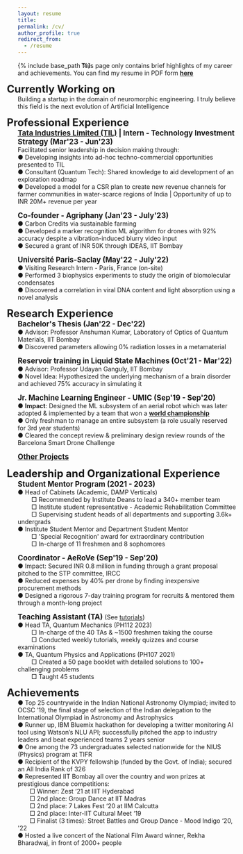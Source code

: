 ```yaml
---
layout: resume
title:
permalink: /cv/
author_profile: true
redirect_from:
  - /resume
---
```

<!-- Change to be made: Write everything in detail here. Make the concise one on PDF -->
{% include base_path %}
<span style = "margin-left: -25px;">This page only contains brief highlights of my career and achievements. You can find my resume in PDF form [**here**](/files/Mithil-Vakde-Resume.pdf)</span>  

**<span style = "font-size:1.7em; margin-left: -25px;">Currently Working on</span>**  
Building a startup in the domain of neuromorphic engineering. I truly believe this field is the next evolution of Artificial Intelligence

**<span style = "font-size:1.7em; margin-left: -25px;">Professional Experience</span>**  
**<span style = "font-size:1.2em;">[Tata Industries Limited (TIL)](https://tataindustries.com/) | Intern - Technology Investment Strategy (Mar'23 - Jun'23)</span>**  
Facilitated senior leadership in decision making through:  
● Developing insights into ad-hoc techno-commercial opportunities presented to TIL  
● Consultant (Quantum Tech): Shared knowledge to aid development of an exploration roadmap  
● Developed a model for a CSR plan to create new revenue channels for farmer communities in water-scarce regions of India | Opportunity of up to INR 20M+ revenue per year  

**<span style = "font-size:1.2em;">Co-founder - Agriphany (Jan'23 - July'23)</span>**  
● Carbon Credits via sustainable farming  
● Developed a marker recognition ML algorithm for drones with 92% accuracy despite a vibration-induced blurry video input  
● Secured a grant of INR 50K through IDEAS, IIT Bombay  

**<span style = "font-size:1.2em;">Université Paris-Saclay (May'22 - July'22)</span>**  
● Visiting Research Intern - Paris, France (on-site)  
● Performed 3 biophysics experiments to study the origin of biomolecular condensates  
●	Discovered a correlation in viral DNA content and light absorption using a novel analysis

**<span style = "font-size:1.7em; margin-left: -25px;">Research Experience</span>**  
**<span style = "font-size:1.2em;">Bachelor's Thesis (Jan'22 - Dec'22)</span>**  
● Advisor: Professor Anshuman Kumar, Laboratory of Optics of Quantum Materials, IIT Bombay  
● Discovered parameters allowing 0% radiation losses in a metamaterial

**<span style = "font-size:1.2em;">Reservoir training in Liquid State Machines (Oct'21 - Mar'22)</span>**  
● Advisor: Professor Udayan Ganguly, IIT Bombay  
● Novel Idea: Hypothesized the underlying mechanism of a brain disorder and achieved 75% accuracy in simulating it

**<span style = "font-size:1.2em;">Jr. Machine Learning Engineer - UMIC (Sep'19 - Sep'20)</span>**  
● **Impact**: Designed the ML subsystem of an aerial robot which was later adopted & implemented by a team that won a [**world championship**](http://www.aerialroboticscompetition.org/simulation_challenge.php)  
● Only freshman to manage an entire subsystem (a role usually reserved for 3rd year students)  
●	Cleared the concept review & preliminary design review rounds of the Barcelona Smart Drone Challenge  

**<span style = "font-size:1.2em;">[Other Projects](/other-projects)</span>**

<!-- Skills
======
General Programming - Python, MATLAB
Machine learning - TensorFlow, Keras
Other - LTspice, Arduino IDE, AutoCAD, SOLIDWORKS -->

<!-- Teaching
======
  <ul>{% for post in site.teaching %}
    {% include archive-single-cv.html %}
  {% endfor %}</ul> -->

**<span style = "font-size:1.7em; margin-left: -25px;">Leadership and Organizational Experience</span>**  
**<span style = "font-size:1.2em;">Student Mentor Program (2021 - 2023)</span>**  
● Head of Cabinets (Academic, DAMP Verticals)  
&nbsp; &nbsp; &nbsp; &nbsp; □ Recommended by Institute Deans to lead a 340+ member team  
&nbsp; &nbsp; &nbsp; &nbsp; □ Institute student representative - Academic Rehabilitation Committee  
&nbsp; &nbsp; &nbsp; &nbsp; □ Supervising student heads of all departments and supporting 3.6k+ undergrads  
● Institute Student Mentor and Department Student Mentor  
&nbsp; &nbsp; &nbsp; &nbsp; □ 'Special Recognition' award for extraordinary contribution  
&nbsp; &nbsp; &nbsp; &nbsp; □ In-charge of 11 freshmen and 8 sophomores  

**<span style = "font-size:1.2em;">Coordinator - AeRoVe (Sep'19 - Sep'20)</span>**  
● Impact: Secured INR 0.8 million in funding through a grant proposal pitched to the STP committee, IRCC  
●	Reduced expenses by 40% per drone by finding inexpensive procurement methods  
● Designed a rigorous 7-day training program for recruits & mentored them through a month-long project  

**<span style = "font-size:1.2em;">Teaching Assistant (TA)</span>** (See [tutorials](/tutorials))  
● Head TA, Quantum Mechanics (PH112 2023)  
&nbsp; &nbsp; &nbsp; &nbsp; □ In-charge of the 40 TAs & ~1500 freshmen taking the course   
&nbsp; &nbsp; &nbsp; &nbsp; □ Conducted weekly tutorials, weekly quizzes and course examinations  
● TA, Quantum Physics and Applications (PH107 2021)  
&nbsp; &nbsp; &nbsp; &nbsp; □ Created a 50 page booklet with detailed solutions to 100+ challenging problems  
&nbsp; &nbsp; &nbsp; &nbsp; □ Taught 45 students
  
**<span style = "font-size:1.7em; margin-left: -25px;">Achievements</span>**  
●	Top 25 countrywide in the Indian National Astronomy Olympiad; invited to OCSC ’19, the final stage of selection of the Indian delegation to the International Olympiad in Astronomy and Astrophysics  
●	Runner up, IBM Bluemix hackathon for developing a twitter monitoring AI tool using Watson’s NLU
API; successfully pitched the app to industry leaders and beat experienced teams 2 years senior  
● One among the 73 undergraduates selected nationwide for the NIUS (Physics) program at TIFR  
● Recipient of the KVPY fellowship (funded by the Govt. of India); secured an All India Rank of 326  
●	Represented IIT Bombay all over the country and won prizes at prestigious dance competitions:  
&nbsp; &nbsp; &nbsp; &nbsp;□	Winner: Zest ‘21 at IIIT Hyderabad  
&nbsp; &nbsp; &nbsp; &nbsp;□	2nd place: Group Dance at IIT Madras  
&nbsp; &nbsp; &nbsp; &nbsp;□	2nd place: 7 Lakes Fest ‘20 at IIM Calcutta  
&nbsp; &nbsp; &nbsp; &nbsp;□	2nd place: Inter-IIT Cultural Meet ‘19  
&nbsp; &nbsp; &nbsp; &nbsp;□	Finalist (3 times): Street Battles and Group Dance - Mood Indigo ‘20, '22  
●	Hosted a live concert of the National Film Award winner, Rekha Bharadwaj, in front of 2000+ people
